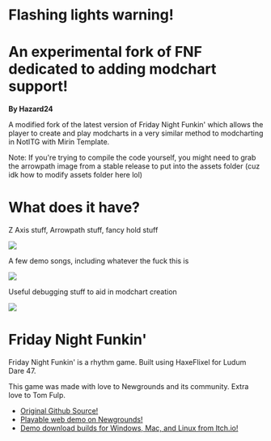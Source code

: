 # **Flashing lights warning!**


# An experimental fork of FNF dedicated to adding modchart support!
**By Hazard24**

A modified fork of the latest version of Friday Night Funkin' which allows the player to create and play modcharts in a very similar method to modcharting in NotITG with Mirin Template.

Note: If you're trying to compile the code yourself, you might need to grab the arrowpath image from a stable release to put into the assets folder (cuz idk how to modify assets folder here lol)

# What does it have?

Z Axis stuff, Arrowpath stuff, fancy hold stuff

![](https://github.com/Hazardous2468/Funkin_Hazard-Modcharting-Fork/blob/main/docs/example1.gif)

A few demo songs, including whatever the fuck this is

![](https://github.com/Hazardous2468/Funkin_Hazard-Modcharting-Fork/blob/main/docs/example2.gif)

Useful debugging stuff to aid in modchart creation

![](https://github.com/Hazardous2468/Funkin_Hazard-Modcharting-Fork/blob/main/docs/example3.gif)



# Friday Night Funkin' 

Friday Night Funkin' is a rhythm game. Built using HaxeFlixel for Ludum Dare 47.

This game was made with love to Newgrounds and its community. Extra love to Tom Fulp.

- [Original Github Source!](https://github.com/FunkinCrew/Funkin)
- [Playable web demo on Newgrounds!](https://www.newgrounds.com/portal/view/770371)
- [Demo download builds for Windows, Mac, and Linux from Itch.io!](https://ninja-muffin24.itch.io/funkin)
  

